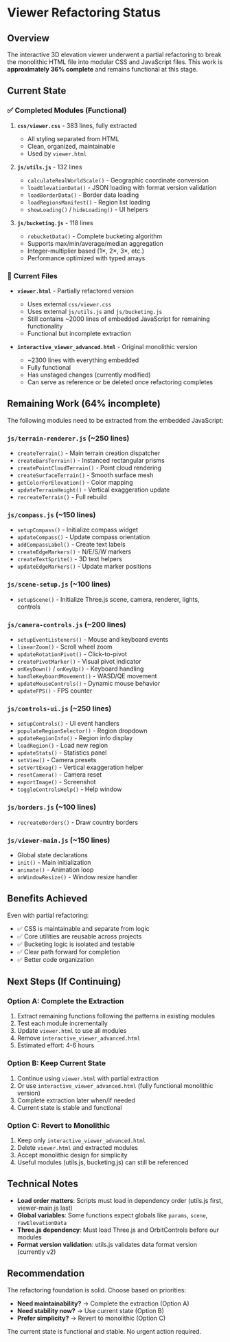 # Viewer Refactoring Status

## Overview
The interactive 3D elevation viewer underwent a partial refactoring to break the monolithic HTML file into modular CSS and JavaScript files. This work is **approximately 36% complete** and remains functional at this stage.

## Current State

### ✅ Completed Modules (Functional)

1. **`css/viewer.css`** - 383 lines, fully extracted
   - All styling separated from HTML
   - Clean, organized, maintainable
   - Used by `viewer.html`

2. **`js/utils.js`** - 132 lines
   - `calculateRealWorldScale()` - Geographic coordinate conversion
   - `loadElevationData()` - JSON loading with format version validation
   - `loadBorderData()` - Border data loading
   - `loadRegionsManifest()` - Region list loading
   - `showLoading()` / `hideLoading()` - UI helpers

3. **`js/bucketing.js`** - 118 lines
   - `rebucketData()` - Complete bucketing algorithm
   - Supports max/min/average/median aggregation
   - Integer-multiplier based (1×, 2×, 3×, etc.)
   - Performance optimized with typed arrays

### 📂 Current Files

- **`viewer.html`** - Partially refactored version
  - Uses external `css/viewer.css`
  - Uses external `js/utils.js` and `js/bucketing.js`
  - Still contains ~2000 lines of embedded JavaScript for remaining functionality
  - Functional but incomplete extraction

- **`interactive_viewer_advanced.html`** - Original monolithic version
  - ~2300 lines with everything embedded
  - Fully functional
  - Has unstaged changes (currently modified)
  - Can serve as reference or be deleted once refactoring completes

## Remaining Work (64% incomplete)

The following modules need to be extracted from the embedded JavaScript:

### `js/terrain-renderer.js` (~250 lines)
- `createTerrain()` - Main terrain creation dispatcher
- `createBarsTerrain()` - Instanced rectangular prisms
- `createPointCloudTerrain()` - Point cloud rendering
- `createSurfaceTerrain()` - Smooth surface mesh
- `getColorForElevation()` - Color mapping
- `updateTerrainHeight()` - Vertical exaggeration update
- `recreateTerrain()` - Full rebuild

### `js/compass.js` (~150 lines)
- `setupCompass()` - Initialize compass widget
- `updateCompass()` - Update compass orientation
- `addCompassLabel()` - Create text labels
- `createEdgeMarkers()` - N/E/S/W markers
- `createTextSprite()` - 3D text helpers
- `updateEdgeMarkers()` - Update marker positions

### `js/scene-setup.js` (~100 lines)
- `setupScene()` - Initialize Three.js scene, camera, renderer, lights, controls

### `js/camera-controls.js` (~200 lines)
- `setupEventListeners()` - Mouse and keyboard events
- `linearZoom()` - Scroll wheel zoom
- `updateRotationPivot()` - Click-to-pivot
- `createPivotMarker()` - Visual pivot indicator
- `onKeyDown()` / `onKeyUp()` - Keyboard handling
- `handleKeyboardMovement()` - WASD/QE movement
- `updateMouseControls()` - Dynamic mouse behavior
- `updateFPS()` - FPS counter

### `js/controls-ui.js` (~250 lines)
- `setupControls()` - UI event handlers
- `populateRegionSelector()` - Region dropdown
- `updateRegionInfo()` - Region info display
- `loadRegion()` - Load new region
- `updateStats()` - Statistics panel
- `setView()` - Camera presets
- `setVertExag()` - Vertical exaggeration helper
- `resetCamera()` - Camera reset
- `exportImage()` - Screenshot
- `toggleControlsHelp()` - Help window

### `js/borders.js` (~100 lines)
- `recreateBorders()` - Draw country borders

### `js/viewer-main.js` (~150 lines)
- Global state declarations
- `init()` - Main initialization
- `animate()` - Animation loop
- `onWindowResize()` - Window resize handler

## Benefits Achieved

Even with partial refactoring:
- ✅ CSS is maintainable and separate from logic
- ✅ Core utilities are reusable across projects
- ✅ Bucketing logic is isolated and testable
- ✅ Clear path forward for completion
- ✅ Better code organization

## Next Steps (If Continuing)

### Option A: Complete the Extraction
1. Extract remaining functions following the patterns in existing modules
2. Test each module incrementally
3. Update `viewer.html` to use all modules
4. Remove `interactive_viewer_advanced.html`
5. Estimated effort: 4-6 hours

### Option B: Keep Current State
1. Continue using `viewer.html` with partial extraction
2. Or use `interactive_viewer_advanced.html` (fully functional monolithic version)
3. Complete extraction later when/if needed
4. Current state is stable and functional

### Option C: Revert to Monolithic
1. Keep only `interactive_viewer_advanced.html`
2. Delete `viewer.html` and extracted modules
3. Accept monolithic design for simplicity
4. Useful modules (utils.js, bucketing.js) can still be referenced

## Technical Notes

- **Load order matters**: Scripts must load in dependency order (utils.js first, viewer-main.js last)
- **Global variables**: Some functions expect globals like `params`, `scene`, `rawElevationData`
- **Three.js dependency**: Must load Three.js and OrbitControls before our modules
- **Format version validation**: utils.js validates data format version (currently v2)

## Recommendation

The refactoring foundation is solid. Choose based on priorities:
- **Need maintainability?** → Complete the extraction (Option A)
- **Need stability now?** → Use current state (Option B)
- **Prefer simplicity?** → Revert to monolithic (Option C)

The current state is functional and stable. No urgent action required.

